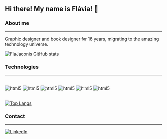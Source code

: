 <h2> Hi there! My name is Flávia! 🙋</h2>

### About me
---
Graphic designer and book designer for 16 years, migrating to the amazing technology universe.


![FlaJaconis GitHub stats](https://github-readme-stats.vercel.app/api?username=FlaJaconis&show_icons=true&theme=radical)  


### Technologies
--- 
<div style = "display: inline_block; padding: 0em; padding: 0em"></br>
<img align="center" alt="html5" src="https://img.shields.io/badge/HTML5-E34F26?style=for-the-badge&logo=html5&logoColor=white"/>
<img align="center" alt="html5" src="https://img.shields.io/badge/JavaScript-323330?style=for-the-badge&logo=javascript&logoColor=F7DF1E"/>
<img align="center" alt="html5" src="https://img.shields.io/badge/TypeScript-007ACC?style=for-the-badge&logo=typescript&logoColor=white"/>
<img align="center" alt="html5" src="https://img.shields.io/badge/CSS3-1572B6?style=for-the-badge&logo=css3&logoColor=white"/>
<img align="center" alt="html5" src="https://img.shields.io/badge/Java-ED8B00?style=for-the-badge&logo=java&logoColor=white"/>
<img align="center" alt="html5" src="https://img.shields.io/badge/PHP-777BB4?style=for-the-badge&logo=php&logoColor=white"/>
</div></br>

[![Top Langs](https://github-readme-stats.vercel.app/api/top-langs/?username=FlaJaconis&layout=compact&show_icons=true&theme=radical)](https://github.com/FlaJaconis/github-readme-stats)

### Contact
--- 
[![LinkedIn](https://img.shields.io/badge/LinkedIn-0077B5?style=for-the-badge&logo=linkedin&logoColor=white)](https://www.linkedin.com/in/fl%C3%A1via-j-b4729231/)
